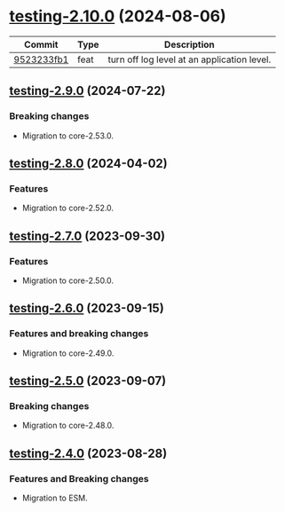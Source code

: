 <a name="testing-2.10.0"></a>
# [testing-2.10.0](https://github.com/ditsmod/ditsmod/releases/tag/testing-2.10.0) (2024-08-06)

| Commit | Type | Description |
| -- | -- | -- |
| [9523233fb1](https://github.com/ditsmod/ditsmod/commit/9523233fb1e8670) | feat | turn off log level at an application level. |

<a name="testing-2.9.0"></a>
## [testing-2.9.0](https://github.com/ditsmod/ditsmod/releases/tag/testing-2.9.0) (2024-07-22)

### Breaking changes

- Migration to core-2.53.0.

<a name="testing-2.8.0"></a>
## [testing-2.8.0](https://github.com/ditsmod/ditsmod/releases/tag/testing-2.8.0) (2024-04-02)

### Features

- Migration to core-2.52.0.

<a name="testing-2.7.0"></a>
## [testing-2.7.0](https://github.com/ditsmod/ditsmod/releases/tag/testing-2.7.0) (2023-09-30)

### Features

- Migration to core-2.50.0.

<a name="testing-2.6.0"></a>
## [testing-2.6.0](https://github.com/ditsmod/ditsmod/releases/tag/testing-2.6.0) (2023-09-15)

### Features and breaking changes

- Migration to core-2.49.0.

<a name="testing-2.5.0"></a>
## [testing-2.5.0](https://github.com/ditsmod/ditsmod/releases/tag/testing-2.5.0) (2023-09-07)

### Breaking changes

- Migration to core-2.48.0.

<a name="testing-2.4.0"></a>
## [testing-2.4.0](https://github.com/ditsmod/ditsmod/releases/tag/testing-2.4.0) (2023-08-28)

### Features and Breaking changes

- Migration to ESM.
